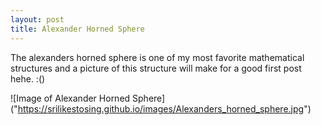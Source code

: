 ```yaml
---
layout: post
title: Alexander Horned Sphere
---
```



The alexanders horned sphere is one of my most favorite mathematical structures and a picture of this structure will make for a 
good first post hehe. :()


![Image of Alexander Horned Sphere]
("https://srilikestosing.github.io/images/Alexanders_horned_sphere.jpg")
